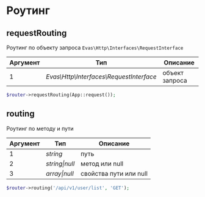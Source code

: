 # Роутинг

## requestRouting
Роутинг по объекту запроса `Evas\Http\Interfaces\RequestInterface`

| Аргумент | Тип | Описание |
|-----------|-----|----------|
| 1 | *Evas\Http\Interfaces\RequestInterface* | объект запроса |

```php
$router->requestRouting(App::request());
```

## routing
Роутинг по методу и пути

| Аргумент | Тип | Описание |
|-----------|-----|----------|
| 1 | *string* | путь |
| 2 | *string\|null* | метод или null |
| 3 | *array\|null* | свойства пути или null |

```php
$router->routing('/api/v1/user/list', 'GET');
```
